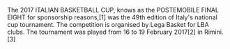 The 2017 ITALIAN BASKETBALL CUP, knows as the POSTEMOBILE FINAL EIGHT for sponsorship reasons,[1] was the 49th edition of Italy's national cup tournament. The competition is organised by Lega Basket for LBA clubs. The tournament was played from 16 to 19 February 2017[2] in Rimini.[3]
